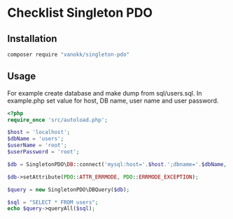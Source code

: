 # Checklist Singleton PDO

## Installation

```sh
composer require "vanokk/singleton-pdo"
```

## Usage

For example create database and make dump from sql/users.sql. In example.php set value for host, DB name, user name and user password.

```php
<?php
require_once 'src/autoload.php';

$host = 'localhost';
$dbName = 'users';
$userName = 'root';
$userPassword = 'root';

$db = SingletonPDO\DB::connect('mysql:host='.$host.';dbname='.$dbName, $userName, $userPassword);

$db->setAttribute(PDO::ATTR_ERRMODE, PDO::ERRMODE_EXCEPTION);

$query = new SingletonPDO\DBQuery($db);

$sql = "SELECT * FROM users";
echo $query->queryAll($sql);
```

